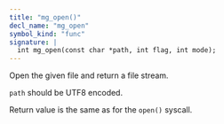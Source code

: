 ```yaml
---
title: "mg_open()"
decl_name: "mg_open"
symbol_kind: "func"
signature: |
  int mg_open(const char *path, int flag, int mode);
---
```


Open the given file and return a file stream.

`path` should be UTF8 encoded.

Return value is the same as for the `open()` syscall. 

